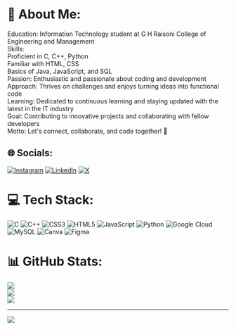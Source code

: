 # 💫 About Me:
Education: Information Technology student at G H Raisoni College of Engineering and Management<br>Skills:<br>Proficient in C, C++, Python<br>Familiar with HTML, CSS<br>Basics of Java, JavaScript, and SQL<br>Passion: Enthusiastic and passionate about coding and development<br>Approach: Thrives on challenges and enjoys turning ideas into functional code<br>Learning: Dedicated to continuous learning and staying updated with the latest in the IT industry<br>Goal: Contributing to innovative projects and collaborating with fellow developers<br>Motto: Let's connect, collaborate, and code together! 🚀


## 🌐 Socials:
[![Instagram](https://img.shields.io/badge/Instagram-%23E4405F.svg?logo=Instagram&logoColor=white)](https://instagram.com/_sarveshpujari07_) [![LinkedIn](https://img.shields.io/badge/LinkedIn-%230077B5.svg?logo=linkedin&logoColor=white)](https://linkedin.com/in/sravesh-pujari-050355276) [![X](https://img.shields.io/badge/X-black.svg?logo=X&logoColor=white)](https://x.com/sarveshpujari07) 

# 💻 Tech Stack:
![C](https://img.shields.io/badge/c-%2300599C.svg?style=for-the-badge&logo=c&logoColor=white) ![C++](https://img.shields.io/badge/c++-%2300599C.svg?style=for-the-badge&logo=c%2B%2B&logoColor=white) ![CSS3](https://img.shields.io/badge/css3-%231572B6.svg?style=for-the-badge&logo=css3&logoColor=white) ![HTML5](https://img.shields.io/badge/html5-%23E34F26.svg?style=for-the-badge&logo=html5&logoColor=white) ![JavaScript](https://img.shields.io/badge/javascript-%23323330.svg?style=for-the-badge&logo=javascript&logoColor=%23F7DF1E) ![Python](https://img.shields.io/badge/python-3670A0?style=for-the-badge&logo=python&logoColor=ffdd54) ![Google Cloud](https://img.shields.io/badge/GoogleCloud-%234285F4.svg?style=for-the-badge&logo=google-cloud&logoColor=white) ![MySQL](https://img.shields.io/badge/mysql-%2300000f.svg?style=for-the-badge&logo=mysql&logoColor=white) ![Canva](https://img.shields.io/badge/Canva-%2300C4CC.svg?style=for-the-badge&logo=Canva&logoColor=white) ![Figma](https://img.shields.io/badge/figma-%23F24E1E.svg?style=for-the-badge&logo=figma&logoColor=white)
# 📊 GitHub Stats:
![](https://github-readme-stats.vercel.app/api?username=sarveshpujari03&theme=dark&hide_border=false&include_all_commits=false&count_private=false)<br/>
![](https://github-readme-streak-stats.herokuapp.com/?user=sarveshpujari03&theme=dark&hide_border=false)<br/>
![](https://github-readme-stats.vercel.app/api/top-langs/?username=sarveshpujari03&theme=dark&hide_border=false&include_all_commits=false&count_private=false&layout=compact)

---
[![](https://visitcount.itsvg.in/api?id=sarveshpujari03&icon=0&color=0)](https://visitcount.itsvg.in)

<!-- Proudly created with GPRM ( https://gprm.itsvg.in ) -->
